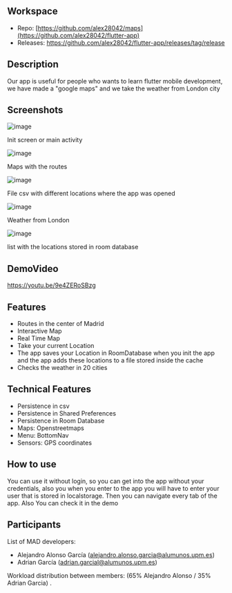 

## Workspace 
- Repo: [https://github.com/alex28042/maps](https://github.com/alex28042/flutter-app)
- Releases: https://github.com/alex28042/flutter-app/releases/tag/release
## Description
Our app is useful for people who wants to learn flutter mobile development, we have made a "google maps" and we take the weather from London city

## Screenshots

![image](https://github.com/alex28042/flutter-app/assets/73026276/1b540f8a-3032-4af7-8cdd-80e9ff6ab690)


Init screen or main activity

![image](https://github.com/alex28042/flutter-app/assets/73026276/fdd18ce8-42c4-4219-b8f2-f59de8e68a2f)

Maps with the routes

![image](https://github.com/alex28042/flutter-app/assets/73026276/a52509e4-b86b-4a73-9504-0945bf3e375a)

File csv with different locations where the app was opened

![image](https://github.com/alex28042/flutter-app/assets/73026276/349c223e-87de-45b0-8e2c-a19404b9787e)

Weather from London

![image](https://github.com/alex28042/flutter-app/assets/73026276/38311329-e553-4401-8b74-fe5e8d7e6ae3)

list with the locations stored in room database


## DemoVideo
https://youtu.be/9e4ZERoSBzg
## Features
- Routes in the center of Madrid
- Interactive Map
- Real Time Map
- Take your current Location
- The app saves your Location in RoomDatabase when you init the app and the app adds these locations to a file stored inside the cache
- Checks the weather in 20 cities

## Technical Features
- Persistence in csv
- Persistence in Shared Preferences
- Persistence in Room Database
- Maps: Openstreetmaps
- Menu: BottomNav
- Sensors: GPS coordinates
## How to use
You can use it without login, so you can get into the app without your credentials, also you when you enter to the app you will have to enter your user that is stored in localstorage. Then you can navigate every tab of the app. Also You can check it in the demo

## Participants
List of MAD developers:

- Alejandro Alonso García (alejandro.alonso.garcia@alumunos.upm.es)
- Adrian García (adrian.garcial@alumunos.upm.es)
  
Workload distribution between members: (65% Alejandro Alonso / 35% Adrian Garcia) . 
